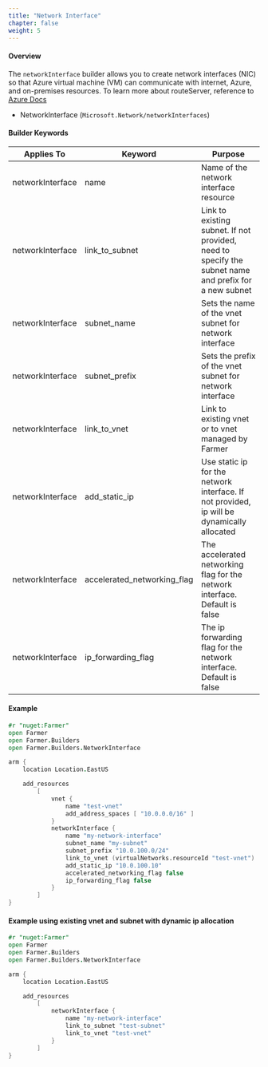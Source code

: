 ```yaml
---
title: "Network Interface"
chapter: false
weight: 5
---
```


#### Overview
The `networkInterface` builder allows you to create network interfaces (NIC) so that Azure virtual machine (VM) can 
communicate with internet, Azure, and on-premises resources. To learn more about routeServer, reference to 
[Azure Docs](https://learn.microsoft.com/en-us/azure/virtual-network/virtual-network-network-interface?tabs=azure-portal)

* NetworkInterface (`Microsoft.Network/networkInterfaces`)

#### Builder Keywords

| Applies To | Keyword          | Purpose                                                                                               |
|-|------------------|-------------------------------------------------------------------------------------------------------|
| networkInterface | name             | Name of the network interface resource                                                                |
| networkInterface | link_to_subnet     | Link to existing subnet. If not provided, need to specify the subnet name and prefix for a new subnet |
| networkInterface | subnet_name     | Sets the name of the vnet subnet for network interface                                                |
| networkInterface | subnet_prefix     | Sets the prefix of the vnet subnet for network interface                                              |
| networkInterface | link_to_vnet       | Link to existing vnet or to vnet managed by Farmer                                                    |
| networkInterface | add_static_ip       | Use static ip for the network interface. If not provided, ip will be dynamically allocated            |
| networkInterface | accelerated_networking_flag    | The accelerated networking flag for the network interface. Default is false                           |
| networkInterface | ip_forwarding_flag    | The ip forwarding flag for the network interface. Default is false                                    |

#### Example

```fsharp
#r "nuget:Farmer"
open Farmer
open Farmer.Builders
open Farmer.Builders.NetworkInterface

arm {
    location Location.EastUS

    add_resources
        [
            vnet {
                name "test-vnet"
                add_address_spaces [ "10.0.0.0/16" ]
            }
            networkInterface {
                name "my-network-interface"
                subnet_name "my-subnet"
                subnet_prefix "10.0.100.0/24"
                link_to_vnet (virtualNetworks.resourceId "test-vnet")
                add_static_ip "10.0.100.10"
                accelerated_networking_flag false
                ip_forwarding_flag false
            }
        ]
}
```

#### Example using existing vnet and subnet with dynamic ip allocation

```fsharp
#r "nuget:Farmer"
open Farmer
open Farmer.Builders
open Farmer.Builders.NetworkInterface

arm {
    location Location.EastUS

    add_resources
        [
            networkInterface {
                name "my-network-interface"
                link_to_subnet "test-subnet"
                link_to_vnet "test-vnet"
            }
        ]
}
```